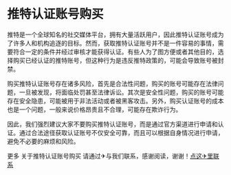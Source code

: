 # 推特认证账号购买

推特是一个全球知名的社交媒体平台，拥有大量活跃用户，因此推特认证账号成为了许多人和机构追逐的目标。然而，获取推特认证账号并不是一件容易的事情，需要符合一定的条件并经过审核才能获得认证。有些人为了图方便或者其他目的，选择购买已经认证的推特账号，但这种行为是违反推特政策的，可能会导致账号被封禁。

购买推特认证账号存在诸多风险，首先是合法性问题，购买的账号可能存在法律问题，一旦被发现，将面临处罚甚至法律诉讼。其次是安全性问题，购买的账号可能存在安全隐患，可能被用于非法活动或者被黑客攻击。另外，购买认证账号的成本也是一个问题，一般来说价格昂贵且不合理，可能存在欺诈行为。

因此，我们强烈建议大家不要购买推特认证账号，而是通过官方渠道进行申请和认证。通过合法途径获取认证账号不仅安全可靠，而且可以根据自身情况进行申请，避免不必要的麻烦和风险。

更多 关于推特认证账号购买 请通过✈与我们联系，感谢阅读，谢谢！[点这✈里联系](https://w.k02.cc)